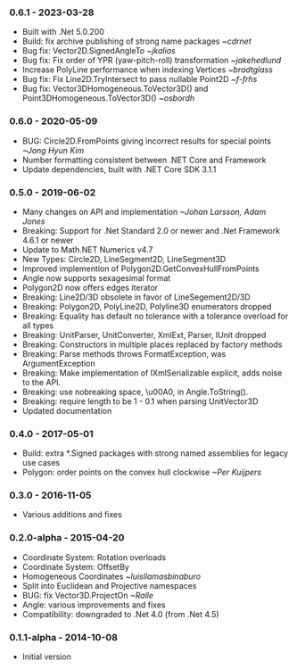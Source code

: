 ### 0.6.1 - 2023-03-28
* Built with .Net 5.0.200
* Build: fix archive publishing of strong name packages *~cdrnet* 
* Bug fix: Vector2D.SignedAngleTo *~jkalias*
* Bug fix: Fix order of YPR (yaw-pitch-roll) transformation *~jakehedlund*
* Increase PolyLine performance when indexing Vertices *~bradtglass*
* Bug fix: Fix Line2D.TryIntersect to pass nullable Point2D *~f-frhs*
* Bug fix: Vector3DHomogeneous.ToVector3D() and Point3DHomogeneous.ToVector3D() *~osbordh*

### 0.6.0 - 2020-05-09
* BUG: Circle2D.FromPoints giving incorrect results for special points *~Jong Hyun Kim*
* Number formatting consistent between .NET Core and Framework
* Update dependencies, built with .NET Core SDK 3.1.1

### 0.5.0 - 2019-06-02
* Many changes on API and implementation *~Johan Larsson, Adam Jones*
* Breaking: Support for .Net Standard 2.0 or newer and .Net Framework 4.6.1 or newer
* Update to Math.NET Numerics v4.7
* New Types: Circle2D, LineSegment2D, LineSegment3D
* Improved implemention of Polygon2D.GetConvexHullFromPoints
* Angle now supports sexagesimal format
* Polygon2D now offers edges iterator
* Breaking: Line2D/3D obsolete in favor of LineSegement2D/3D
* Breaking: Polygon2D, PolyLine2D, Polyline3D enumerators dropped
* Breaking: Equality has default no tolerance with a tolerance overload for all types
* Breaking: UnitParser, UnitConverter, XmlExt, Parser, IUnit dropped
* Breaking: Constructors in multiple places replaced by factory methods
* Breaking: Parse methods throws FormatException, was ArgumentException
* Breaking: Make implementation of IXmlSerializable explicit, adds noise to the API.
* Breaking: use nobreaking space, \u00A0, in Angle.ToString().
* Breaking: require length to be 1 - 0.1 when parsing UnitVector3D
* Updated documentation

### 0.4.0 - 2017-05-01
* Build: extra *.Signed packages with strong named assemblies for legacy use cases
* Polygon: order points on the convex hull clockwise *~Per Kuijpers*

### 0.3.0 - 2016-11-05
* Various additions and fixes

### 0.2.0-alpha - 2015-04-20
* Coordinate System: Rotation overloads
* Coordinate System: OffsetBy
* Homogeneous Coordinates *~luisllamasbinaburo*
* Split into Euclidean and Projective namespaces
* BUG: fix Vector3D.ProjectOn *~Ralle*
* Angle: various improvements and fixes
* Compatibility: downgraded to .Net 4.0 (from .Net 4.5)

### 0.1.1-alpha - 2014-10-08
* Initial version
